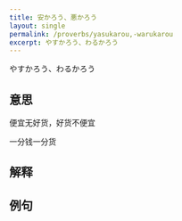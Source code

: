 ```yaml
---
title: 安かろう、悪かろう
layout: single
permalink: /proverbs/yasukarou,-warukarou
excerpt: やすかろう、わるかろう
---
```


やすかろう、わるかろう

## 意思

便宜无好货，好货不便宜

一分钱一分货

## 解释

## 例句

